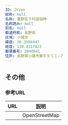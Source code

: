 ```yaml
---
ID: 2Yzwz
総称: null
名称: 菱野区下村道祖神
名称読み: null
別名: null
都道府県: 長野県
区域: 小諸市
緯度: 36.3504447
経度: 138.4317423
郵便番号: 3840041
住所: 長野県小諸市菱平９５１−７
---
```


## その他

### 参考URL

| URL | 説明          |
| --- | ------------- |
|     | OpenStreetMap |
